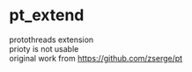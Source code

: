 # pt_extend
protothreads extension  
prioty is not usable  
original work from https://github.com/zserge/pt
